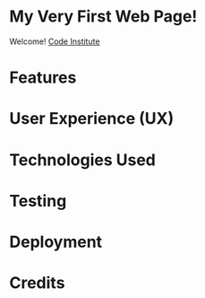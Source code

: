 # My Very First Web Page!
Welcome! [Code Institute](https://codeinstitute.net)


# Features

##

###


# User Experience (UX)

##

###


# Technologies Used

##

###

# Testing

##

###

# Deployment 

##

###

# Credits

##

###